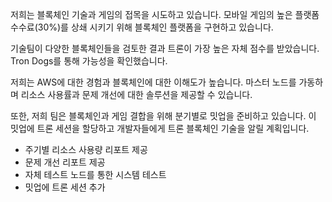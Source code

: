 저희는 블록체인 기술과 게임의 접목을 시도하고 있습니다. 모바일 게임의 높은 플랫폼 수수료(30%)를 상쇄 시키기 위해 블록체인 플랫폼을 구현하고 있습니다.

기술팀이 다양한 블록체인들을 검토한 결과 트론이 가장 높은 자체 점수를 받았습니다. Tron Dogs를 통해 가능성을 확인했습니다.

저희는 AWS에 대한 경험과 블록체인에 대한 이해도가 높습니다. 마스터 노드를 가동하며 리소스 사용률과 문제 개선에 대한 솔루션을 제공할 수 있습니다.

또한, 저희 팀은 블록체인과 게임 결합을 위해 분기별로 밋업을 준비하고 있습니다. 이 밋업에 트론 세션을 할당하고 개발자들에게 트론 블록체인 기술을 알릴 계획입니다.

+ 주기별 리소스 사용량 리포트 제공
+ 문제 개선 리포트 제공
+ 자체 테스트 노드를 통한 시스템 테스트
+ 밋업에 트론 세션 추가
